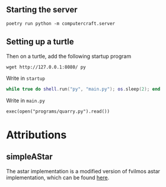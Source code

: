 ## Starting the server

```
poetry run python -m computercraft.server
```


## Setting up a turtle
Then on a turtle, add the following startup program

```shell
wget http://127.0.0.1:8080/ py
```

Write in `startup`
```lua
while true do shell.run("py", "main.py"); os.sleep(2); end
```

Write in `main.py`
```
exec(open("programs/quarry.py").read())
```

# Attributions
## simpleAStar
The astar implementation is a modified version of fvilmos 
astar implementation, which can be found [here](https://github.com/fvilmos/simpleAstar).